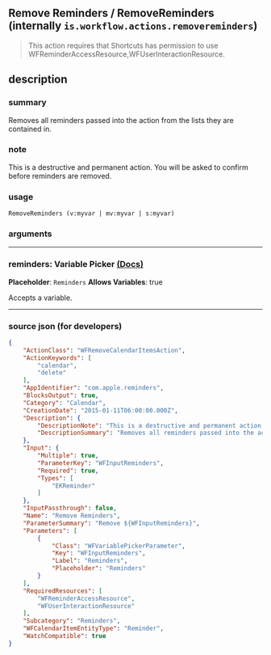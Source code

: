 
## Remove Reminders / RemoveReminders (internally `is.workflow.actions.removereminders`)

> This action requires that Shortcuts has permission to use WFReminderAccessResource,WFUserInteractionResource.


## description

### summary

Removes all reminders passed into the action from the lists they are contained in.


### note

This is a destructive and permanent action. You will be asked to confirm before reminders are removed.


### usage
```
RemoveReminders (v:myvar | mv:myvar | s:myvar)
```

### arguments

---

### reminders: Variable Picker [(Docs)](https://pfgithub.github.io/shortcutslang/gettingstarted#variable-picker-fields)
**Placeholder**: ```
		Reminders
		```
**Allows Variables**: true



Accepts a variable.

---

### source json (for developers)

```json
{
	"ActionClass": "WFRemoveCalendarItemsAction",
	"ActionKeywords": [
		"calendar",
		"delete"
	],
	"AppIdentifier": "com.apple.reminders",
	"BlocksOutput": true,
	"Category": "Calendar",
	"CreationDate": "2015-01-11T06:00:00.000Z",
	"Description": {
		"DescriptionNote": "This is a destructive and permanent action. You will be asked to confirm before reminders are removed.",
		"DescriptionSummary": "Removes all reminders passed into the action from the lists they are contained in."
	},
	"Input": {
		"Multiple": true,
		"ParameterKey": "WFInputReminders",
		"Required": true,
		"Types": [
			"EKReminder"
		]
	},
	"InputPassthrough": false,
	"Name": "Remove Reminders",
	"ParameterSummary": "Remove ${WFInputReminders}",
	"Parameters": [
		{
			"Class": "WFVariablePickerParameter",
			"Key": "WFInputReminders",
			"Label": "Reminders",
			"Placeholder": "Reminders"
		}
	],
	"RequiredResources": [
		"WFReminderAccessResource",
		"WFUserInteractionResource"
	],
	"Subcategory": "Reminders",
	"WFCalendarItemEntityType": "Reminder",
	"WatchCompatible": true
}
```
